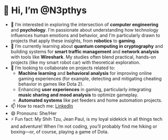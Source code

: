 # 👋 Hi, I’m @N3pthys

- 👀 I’m interested in exploring the intersection of **computer engineering** and **psychology**. I'm passionate about understanding how technology influences human emotions and behavior, and I'm particularly drawn to projects that apply these insights, from **robotics** to **gaming**.
- 🌱 I’m currently learning about **quantum computing in cryptography** and building systems for **smart traffic management** and **network analysis** with tools like **Wireshark**. My studies often blend practical, hands-on projects (like my smart robot car) with theoretical exploration.
- 💞️ I’m looking to collaborate on projects related to:
    - **Machine learning** and **behavioral analysis** for improving online gaming experiences (for example, detecting and mitigating cheating behavior in games like Dota 2).
    - Enhancing **user experiences** in gaming, particularly integrating **music sharing and mood analysis** to optimize gameplay.
    - **Automated systems** like pet feeders and home automation projects.
- 📫 How to reach me: [LinkedIn](https://www.linkedin.com/in/nahomy-varada-salazar-1a517a264)
- 😄 Pronouns: She/Her
- ⚡ Fun fact: My Shih Tzu, Jean Paul, is my loyal sidekick in all things tech and adventure! When I’m not coding, you’ll probably find me hiking or boxing—or, of course, playing a game of Dota.

<!---
N3pthys/N3pthys is a ✨ special ✨ repository because its `README.md` (this file) appears on your GitHub profile.
You can click the Preview link to take a look at your changes.
--->
